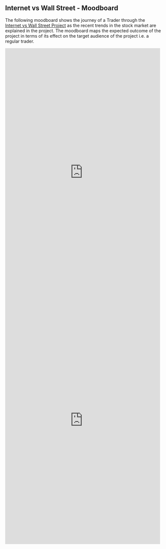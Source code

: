 ## Internet vs Wall Street - Moodboard
The following moodboard shows the journey of a Trader through the [Internet vs Wall Street Project](https://murlis97.github.io/portfolio-viz/final_project_mjsharma.html) as the recent trends in the stock market are explained in the project. 
The moodboard maps the expected outcome of the project in terms of its effect on the target audience of the project i.e. a regular trader. 

<embed src="https://github.com/murlis97/portfolio-viz/files/6097382/Internet.vs.Wall.Street.pdf" width="500" height="800" type="application/pdf">
        
<iframe src="http://docs.google.com/gview?url=https://github.com/murlis97/portfolio-viz/files/6097382/Internet.vs.Wall.Street.pdf&embedded=true" style="width:500; height:800px;" frameborder="0"></iframe>

